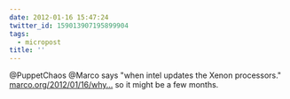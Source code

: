 ```yaml
---
date: 2012-01-16 15:47:24
twitter_id: 159013907195899904
tags:
  - micropost
title: ''
---
```


@PuppetChaos @Marco says "when intel updates the Xenon processors." [marco.org/2012/01/16/why…](http://www.marco.org/2012/01/16/why-the-video-pros-are-moving-away-from-apple) so it might be a few months.

